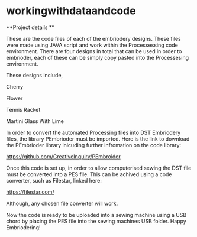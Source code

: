# workingwithdataandcode

**Project details
**

These are the code files of each of the embriodery designs. 
These files were made using JAVA script and work within the Processessing code environment. 
There are four designs in total that can be used in order to embrioder, each of these can be simply copy pasted into the Processesing environment. 

These designs include, 

Cherry

Flower

Tennis Racket

Martini Glass With Lime

In order to convert the automated Processing files into DST Embriodery files, the library PEmbrioder must be imported. Here is the link to download the PEmbrioder library inlcuding further infromation on the code library: 

 https://github.com/CreativeInquiry/PEmbroider

Once this code is set up, in order to allow computerised sewing the DST file must be converted into a PES file. This can be achived using a code converter, such as Filestar, linked here:

https://filestar.com/

Although, any chosen file converter will work. 

Now the code is ready to be uploaded into a sewing machine using a USB chord by placing the PES file into the sewing machines USB folder. 
Happy Embriodering!
 
